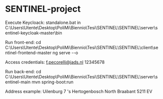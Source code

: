 # SENTINEL-project


Execute Keycloack: 
standalone.bat in C:\Users\Utente\Desktop\PoliMi\Biennio\Tesi\SENTINEL\SENTINEL\server\sentinel-keycloak-master\bin

Run front-end: 
cd C:\Users\Utente\Desktop\PoliMi\Biennio\Tesi\SENTINEL\SENTINEL\client\sentinel-frontend-master
ng serve --o

Access credentials:
f.pecorelli@jads.nl
12345678

Run back-end:
cd C:\Users\Utente\Desktop\PoliMi\Biennio\Tesi\SENTINEL\SENTINEL\server\sentinel-main
mvn spring-boot:run

Address example:
Uilenburg
7
's Hertogenbosch
North Braabant
5211 EV
